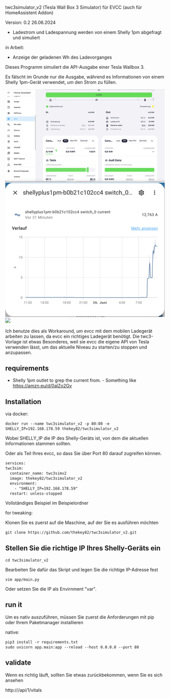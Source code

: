 twc3simulator_v2 (Tesla Wall Box 3 Simulator) für EVCC 
(auch für HomeAssistent Addon)

 Version: 0.2
  26.06.2024
   - Ladestrom und Ladespannung werden von einem Shelly 1pm abgefragt und simuliert
     
  in Arbeit:
   - Anzeige der geladenen Wh des Ladevorganges   


Dieses Programm simuliert die API-Ausgabe einer Tesla Wallbox 3.

Es fälscht im Grunde nur die Ausgabe, während es Informationen von einem Shelly 1pm-Gerät verwendet, um den Strom zu füllen.

![](media/evcc.png)
![](media/strom.png)
![](media/api.png)


Ich benutze dies als Workaround, um evcc mit dem mobilen Ladegerät arbeiten zu lassen, da evcc ein richtiges Ladegerät benötigt. Die twc3-Vorlage ist etwas Besonderes, weil sie evcc die eigene API von Tesla verwenden lässt, um das aktuelle Niveau zu starten/zu stoppen und anzupassen.


## requirements

- Shelly 1pm outlet to grep the current from. - Something like https://amzn.eu/d/0alZo2Gv


## Installation

via docker:

    docker run --name twc3simulator_v2 -p 80:80 -e SHELLY_IP=192.168.178.59 thekey82/twc3simulator_v2

Wobei SHELLY_IP die IP des Shelly-Geräts ist, von dem die aktuellen Informationen stammen sollten.

Oder als Teil Ihres evcc, so dass Sie über Port 80 darauf zugreifen können.

    services:
    twc3sim:
      container_name: twc3simv2
      image: thekey82/twc3simulator_v2
      environment:
        - "SHELLY_IP=192.168.178.59"
      restart: unless-stopped
      
Vollständiges Beispiel im Beispielordner


for tweaking:

Klonen Sie es zuerst auf die Maschine, auf der Sie es ausführen möchten

    git clone https://github.com/thekey82/twc3simulator_v2.git


## Stellen Sie die richtige IP Ihres Shelly-Geräts ein

    cd twc3simulator_v2
    
Bearbeiten Sie dafür das Skript und legen Sie die richtige IP-Adresse fest

    vim app/main.py

Oder setzen Sie die IP als Envirnment "var".
    
## run it

Um es nativ auszuführen, müssen Sie zuerst die Anforderungen mit pip oder Ihrem Paketmanager installieren

native:

    pip3 install -r requirements.txt
    sudo uvicorn app.main:app --reload --host 0.0.0.0 --port 80

   
## validate

Wenn es richtig läuft, sollten Sie etwas zurückbekommen, wenn Sie es sich ansehen

http://<ip>/api/1/vitals
